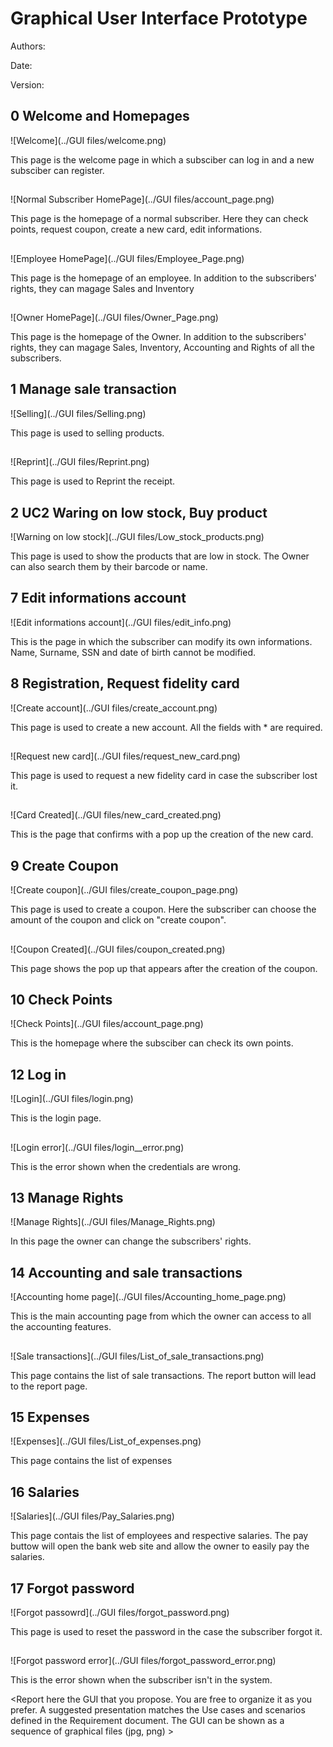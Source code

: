 # Graphical User Interface Prototype  

Authors:

Date:

Version:

## 0 Welcome and Homepages 

![Welcome](../GUI files/welcome.png)

This page is the welcome page in which a subsciber can log in and a new subsciber can register. 
##
![Normal Subscriber HomePage](../GUI files/account_page.png)

This page is the homepage of a normal subscriber. Here they can check points, request coupon, create a new card, edit informations.
##
![Employee HomePage](../GUI files/Employee_Page.png)

This page is the homepage of an employee. In addition to the subscribers' rights, they can magage Sales and Inventory
##
![Owner HomePage](../GUI files/Owner_Page.png)

This page is the homepage of the Owner. In addition to the subscribers' rights, they can magage Sales, Inventory, Accounting and Rights of all the subscribers.

## 1 Manage sale transaction

![Selling](../GUI files/Selling.png)

This page is used to selling products.
##
![Reprint](../GUI files/Reprint.png)

This page is used to Reprint the receipt.

## 2 UC2 Waring on low stock, Buy product

![Warning on low stock](../GUI files/Low_stock_products.png)

This page is used to show the products that are low in stock. The Owner can also search them by their barcode or name.

## 7 Edit informations account

![Edit informations account](../GUI files/edit_info.png)

This is the page in which the subscriber can modify its own informations. Name, Surname, SSN and date of birth cannot be modified.


## 8 Registration, Request fidelity card

![Create account](../GUI files/create_account.png)

This page is used to create a new account. All the fields with * are required. 
##
![Request new card](../GUI files/request_new_card.png)

This page is used to request a new fidelity card in case the subscriber lost it.
##
![Card Created](../GUI files/new_card_created.png)

This is the page that confirms  with a pop up the creation of the new card.

## 9 Create Coupon

![Create coupon](../GUI files/create_coupon_page.png)

This page is used to create a coupon. Here the subscriber can choose the amount of the coupon and click on "create coupon".
##
![Coupon Created](../GUI files/coupon_created.png)

This page shows the pop up that appears after the creation of the coupon.

## 10 Check Points

![Check Points](../GUI files/account_page.png)

This is the homepage where the subsciber can check its own points.


## 12 Log in 

![Login](../GUI files/login.png)

This is the login page.
##
![Login error](../GUI files/login__error.png)

This is the error shown when the credentials are wrong.


## 13 Manage Rights

![Manage Rights](../GUI files/Manage_Rights.png)

In this page the owner can change the subscribers' rights.

## 14 Accounting and sale transactions
![Accounting home page](../GUI files/Accounting_home_page.png)

This is the main accounting page from which the owner can access to all the accounting features.
##
![Sale transactions](../GUI files/List_of_sale_transactions.png)

This page contains the list of sale transactions. The report button will lead to the report page.

## 15 Expenses
![Expenses](../GUI files/List_of_expenses.png)

This page contains the list of expenses

## 16 Salaries
![Salaries](../GUI files/Pay_Salaries.png)

This page contais the list of employees and respective salaries. The pay buttow will open the bank web site and allow the owner to easily pay the salaries.

## 17 Forgot password

![Forgot passowrd](../GUI files/forgot_password.png)

This page is used to reset the password in the case the subscriber forgot it.
##
![Forgot password error](../GUI files/forgot_password_error.png)

This is the error shown when the subscriber isn't in the system.

\<Report here the GUI that you propose. You are free to organize it as you prefer. A suggested presentation matches the Use cases and scenarios defined in the Requirement document. The GUI can be shown as a sequence of graphical files (jpg, png)  >

